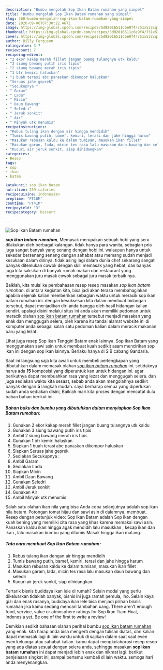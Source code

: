 ```yaml
---
description: "Bumbu mengolah Sop Ikan Batam rumahan yang simpel"
title: "Bumbu mengolah Sop Ikan Batam rumahan yang simpel"
slug: 560-bumbu-mengolah-sop-ikan-batam-rumahan-yang-simpel
date: 2020-09-06T07:30:22.467Z
image: https://img-global.cpcdn.com/recipes/5d92016511c6e9f4/751x532cq70/sop-ikan-batam-rumahan-foto-resep-utama.jpg
thumbnail: https://img-global.cpcdn.com/recipes/5d92016511c6e9f4/751x532cq70/sop-ikan-batam-rumahan-foto-resep-utama.jpg
cover: https://img-global.cpcdn.com/recipes/5d92016511c6e9f4/751x532cq70/sop-ikan-batam-rumahan-foto-resep-utama.jpg
author: Billy Ferguson
ratingvalue: 3.7
reviewcount: 7
recipeingredient:
- "2 ekor kakap merah fillet jangan buang tulangnya utk kaldu"
- "3 siung bawang putih iris tipis"
- "2 siung bawang merah iris tipis"
- "1 btr kemiri haluskan"
- "1 buah terasi abc panaskan dikompor haluskan"
- "Seruas jahe geprek"
- "Secukupnya "
- " Garam"
- " Lada"
- " Micin"
- " Daun Bawang"
- " Seledri"
- " Jeruk sonkit"
- " Air"
- " Minyak utk menumis"
recipeinstructions:
- "Rebus tulang ikan dengan air hingga mendidih"
- "Tumis bawang putih, bamef, kemiri, terasi dan jahe hingga harum"
- "Masukan rebusan kaldu ke dalam tumisan, masukan ikan fillet"
- "Masukan garam, lada, micin tes rasa lalu masukan daun bawang dan seledri"
- "Kucuri air jeruk sonkit, siap dihidangkan"
categories:
- Resep
tags:
- sop
- ikan
- batam

katakunci: sop ikan batam 
nutrition: 259 calories
recipecuisine: Indonesian
preptime: "PT18M"
cooktime: "PT41M"
recipeyield: "3"
recipecategory: Dessert

---
```



![Sop Ikan Batam rumahan](https://img-global.cpcdn.com/recipes/5d92016511c6e9f4/751x532cq70/sop-ikan-batam-rumahan-foto-resep-utama.jpg)

<b><i>sop ikan batam rumahan</i></b>, Memasak merupakan sebuah hobi yang seru dilakukan oleh berbagai kalangan. tidak hanya para wanita, sebagian pria juga sangat banyak yang senang dengan hobi ini. walaupun hanya untuk sekedar bersenang senang dengan sahabat atau memang sudah menjadi kesukaan dalam dirinya. tidak asing lagi dalam dunia chef sekarang sangat banyak ditemukan cowok dengan skill memasak yang hebat, dan banyak juga kita saksikan di banyak rumah makan dan restaurant yang menggunakan juru masak cowok sebagai juru masak terbaik nya.

Baiklah, kita mulai ke pembahasan resep resep masakan <i>sop ikan batam rumahan</i>. di antara kegiatan kita, bisa jadi akan terasa membahagiakan apabila sejenak kalian memberikan sebagian waktu untuk meracik sop ikan batam rumahan ini. dengan kesuksesan kita dalam membuat hidangan tersebut, dapat menjadikan diri anda bangga oleh hasil hidangan kalian sendiri. apalagi disini melalui situs ini anda akan memiliki pedoman untuk meracik olahan <u>sop ikan batam rumahan</u> tersebut menjadi masakan yang enak dan menggugah selera, oleh karena itu tandai alamat website ini di komputer anda sebagai salah satu pedoman kalian dalam meracik makanan baru yang lezat.

Lihat juga resep Sop Ikan Tenggiri Batam enak lainnya. Sop ikan Batam yang menggunakan sawi asin untuk membuat kuah sedikit asam mencirikan sop ikan ini dengan sop ikan lainnya. Berlaku hanya di SIB cabang Gandaria.


Saat ini langsung saja kita awali untuk membeli perlengkapan yang dibutuhkan dalam memasak olahan <u><i>sop ikan batam rumahan</i></u> ini. setidaknya harus ada <b>15</b> komposisi yang diperuntuk kan untuk hidangan ini. agar berikutnya dapat membuahkan rasa yang lezat dan menggugah selera. dan juga sediakan waktu kita sesaat, sebab anda akan mengolahnya sedikit banyak dengan <b>5</b> langkah mudah. saya berharap semua yang diperlukan sudah anda sediakan disini, Baiklah mari kita proses dengan mencatat dulu bahan bahan berikut ini.

<!--inarticleads1-->

##### Bahan baku dan bumbu yang dibutuhkan dalam menyiapkan Sop Ikan Batam rumahan:

1. Gunakan 2 ekor kakap merah fillet jangan buang tulangnya utk kaldu
1. Gunakan 3 siung bawang putih iris tipis
1. Ambil 2 siung bawang merah iris tipis
1. Gunakan 1 btr kemiri haluskan
1. Siapkan 1 buah terasi abc panaskan dikompor haluskan
1. Siapkan Seruas jahe geprek
1. Sediakan Secukupnya :
1. Ambil  Garam
1. Sediakan  Lada
1. Siapkan  Micin
1. Ambil  Daun Bawang
1. Gunakan  Seledri
1. Ambil  Jeruk sonkit
1. Gunakan  Air
1. Ambil  Minyak utk menumis


Salah satu olahan ikan nila yang bisa Anda coba selanjutnya adalah sop ikan nila batam. Potongan tomat hijau dan sawi asin di dalamnya, membuat. Resep dengan petunjuk video: Sop Ikan Batam adalah Sop ikan dengan kuah bening yang memiliki cita rasa yang khas karena memakai sawi asin. Panaskan kaldu ikan hingga agak mendidih lalu masukkan , kecap ikan dan ikan , lalu masukan bumbu yang ditumis Masak hingga ikan matang. 

<!--inarticleads2-->

##### Tata cara membuat Sop Ikan Batam rumahan:

1. Rebus tulang ikan dengan air hingga mendidih
1. Tumis bawang putih, bamef, kemiri, terasi dan jahe hingga harum
1. Masukan rebusan kaldu ke dalam tumisan, masukan ikan fillet
1. Masukan garam, lada, micin tes rasa lalu masukan daun bawang dan seledri
1. Kucuri air jeruk sonkit, siap dihidangkan


Tertarik bisnis budidaya ikan lele di rumah? Selain modal yang perlu dikeluarkan tidaklah banyak, bisnis ini juga ramah pemula, lho. Selain kaya gizi dan enak rasanya, budidaya ikan lele bisa menjadi pilihan bisnis rumahan jika kamu sedang mencari tambahan uang. There aren&#39;t enough food, service, value or atmosphere ratings for Sop Ikan Tiam Huat, Indonesia yet. Be one of the first to write a review! 

Demikian sedikit bahasan olahan perihal bumbu <u>sop ikan batam rumahan</u> yang enak. kita harap anda bisa mengerti dengan tulisan diatas, dan kalian dapat memasak lagi di lain waktu untuk di sajikan dalam saat saat even even keluarga atau sahabat kalian. kamu dapat mengkolaborasi resep resep yang ada diatas sesuai dengan selera anda, sehingga masakan <b>sop ikan batam rumahan</b> ini dapat menjadi lebih enak dan nikmat lagi. berikut penjelasan singkat ini, sampai bertemu kembali di lain waktu. semoga hari anda menyenangkan.
